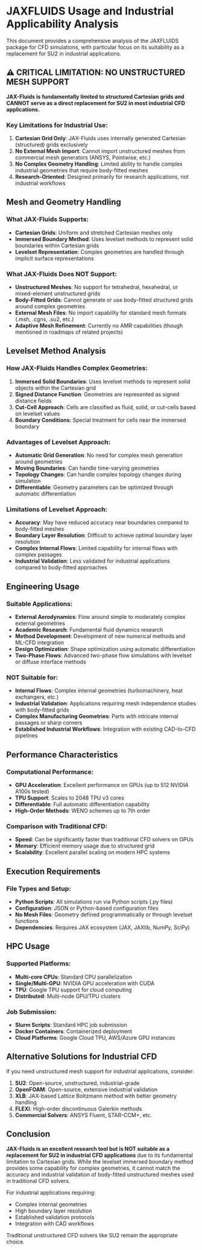 # JAXFLUIDS Usage and Industrial Applicability Analysis

This document provides a comprehensive analysis of the JAXFLUIDS package for CFD simulations, with particular focus on its suitability as a replacement for SU2 in industrial applications.

## ⚠️ CRITICAL LIMITATION: NO UNSTRUCTURED MESH SUPPORT

**JAX-Fluids is fundamentally limited to structured Cartesian grids and CANNOT serve as a direct replacement for SU2 in most industrial CFD applications.**

### Key Limitations for Industrial Use:

1. **Cartesian Grid Only**: JAX-Fluids uses internally generated Cartesian (structured) grids exclusively
2. **No External Mesh Import**: Cannot import unstructured meshes from commercial mesh generators (ANSYS, Pointwise, etc.)
3. **No Complex Geometry Handling**: Limited ability to handle complex industrial geometries that require body-fitted meshes
4. **Research-Oriented**: Designed primarily for research applications, not industrial workflows

## Mesh and Geometry Handling

### What JAX-Fluids Supports:
- **Cartesian Grids**: Uniform and stretched Cartesian meshes only
- **Immersed Boundary Method**: Uses levelset methods to represent solid boundaries within Cartesian grids
- **Levelset Representation**: Complex geometries are handled through implicit surface representations

### What JAX-Fluids Does NOT Support:
- **Unstructured Meshes**: No support for tetrahedral, hexahedral, or mixed-element unstructured grids
- **Body-Fitted Grids**: Cannot generate or use body-fitted structured grids around complex geometries
- **External Mesh Files**: No import capability for standard mesh formats (.msh, .cgns, .su2, etc.)
- **Adaptive Mesh Refinement**: Currently no AMR capabilities (though mentioned in roadmaps of related projects)

## Levelset Method Analysis

### How JAX-Fluids Handles Complex Geometries:

1. **Immersed Solid Boundaries**: Uses levelset methods to represent solid objects within the Cartesian grid
2. **Signed Distance Function**: Geometries are represented as signed distance fields
3. **Cut-Cell Approach**: Cells are classified as fluid, solid, or cut-cells based on levelset values
4. **Boundary Conditions**: Special treatment for cells near the immersed boundary

### Advantages of Levelset Approach:
- **Automatic Grid Generation**: No need for complex mesh generation around geometries
- **Moving Boundaries**: Can handle time-varying geometries
- **Topology Changes**: Can handle complex topology changes during simulation
- **Differentiable**: Geometry parameters can be optimized through automatic differentiation

### Limitations of Levelset Approach:
- **Accuracy**: May have reduced accuracy near boundaries compared to body-fitted meshes
- **Boundary Layer Resolution**: Difficult to achieve optimal boundary layer resolution
- **Complex Internal Flows**: Limited capability for internal flows with complex passages
- **Industrial Validation**: Less validated for industrial applications compared to body-fitted approaches

## Engineering Usage

### Suitable Applications:
- **External Aerodynamics**: Flow around simple to moderately complex external geometries
- **Academic Research**: Fundamental fluid dynamics research
- **Method Development**: Development of new numerical methods and ML-CFD integration
- **Design Optimization**: Shape optimization using automatic differentiation
- **Two-Phase Flows**: Advanced two-phase flow simulations with levelset or diffuse interface methods

### NOT Suitable for:
- **Internal Flows**: Complex internal geometries (turbomachinery, heat exchangers, etc.)
- **Industrial Validation**: Applications requiring mesh independence studies with body-fitted grids
- **Complex Manufacturing Geometries**: Parts with intricate internal passages or sharp corners
- **Established Industrial Workflows**: Integration with existing CAD-to-CFD pipelines

## Performance Characteristics

### Computational Performance:
- **GPU Acceleration**: Excellent performance on GPUs (up to 512 NVIDIA A100s tested)
- **TPU Support**: Scales to 2048 TPU v3 cores
- **Differentiable**: Full automatic differentiation capability
- **High-Order Methods**: WENO schemes up to 7th order

### Comparison with Traditional CFD:
- **Speed**: Can be significantly faster than traditional CFD solvers on GPUs
- **Memory**: Efficient memory usage due to structured grid
- **Scalability**: Excellent parallel scaling on modern HPC systems

## Execution Requirements

### File Types and Setup:
- **Python Scripts**: All simulations run via Python scripts (.py files)
- **Configuration**: JSON or Python-based configuration files
- **No Mesh Files**: Geometry defined programmatically or through levelset functions
- **Dependencies**: Requires JAX ecosystem (JAX, JAXlib, NumPy, SciPy)

## HPC Usage

### Supported Platforms:
- **Multi-core CPUs**: Standard CPU parallelization
- **Single/Multi-GPU**: NVIDIA GPU acceleration with CUDA
- **TPU**: Google TPU support for cloud computing
- **Distributed**: Multi-node GPU/TPU clusters

### Job Submission:
- **Slurm Scripts**: Standard HPC job submission
- **Docker Containers**: Containerized deployment
- **Cloud Platforms**: Google Cloud TPU, AWS/Azure GPU instances

## Alternative Solutions for Industrial CFD

If you need unstructured mesh support for industrial applications, consider:

1. **SU2**: Open-source, unstructured, industrial-grade
2. **OpenFOAM**: Open-source, extensive industrial validation
3. **XLB**: JAX-based Lattice Boltzmann method with better geometry handling
4. **FLEXI**: High-order discontinuous Galerkin methods
5. **Commercial Solvers**: ANSYS Fluent, STAR-CCM+, etc.

## Conclusion

**JAX-Fluids is an excellent research tool but is NOT suitable as a replacement for SU2 in industrial CFD applications** due to its fundamental limitation to Cartesian grids. While the levelset immersed boundary method provides some capability for complex geometries, it cannot match the accuracy and industrial validation of body-fitted unstructured meshes used in traditional CFD solvers.

For industrial applications requiring:
- Complex internal geometries
- High boundary layer resolution
- Established validation protocols
- Integration with CAD workflows

Traditional unstructured CFD solvers like SU2 remain the appropriate choice. 